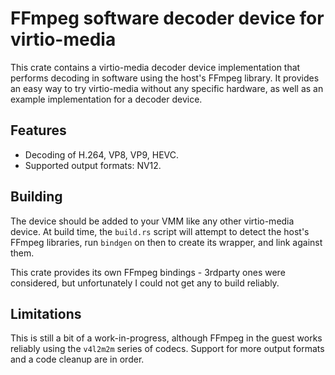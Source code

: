 # FFmpeg software decoder device for virtio-media

This crate contains a virtio-media decoder device implementation that performs
decoding in software using the host's FFmpeg library. It provides an easy way to
try virtio-media without any specific hardware, as well as an example
implementation for a decoder device.

## Features

- Decoding of H.264, VP8, VP9, HEVC.
- Supported output formats: NV12.

## Building

The device should be added to your VMM like any other virtio-media device. At
build time, the `build.rs` script will attempt to detect the host's FFmpeg
libraries, run `bindgen` on then to create its wrapper, and link against them.

This crate provides its own FFmpeg bindings - 3rdparty ones were considered, but
unfortunately I could not get any to build reliably.

## Limitations

This is still a bit of a work-in-progress, although FFmpeg in the guest works
reliably using the `v4l2m2m` series of codecs. Support for more output formats
and a code cleanup are in order.
